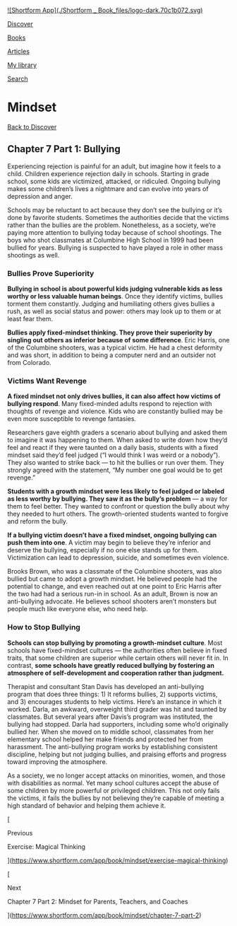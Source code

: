 [![Shortform App](./Shortform _ Book_files/logo-dark.70c1b072.svg)](https://www.shortform.com/app)

[Discover](https://www.shortform.com/app)

[Books](https://www.shortform.com/app/books)

[Articles](https://www.shortform.com/app/articles)

[My library](https://www.shortform.com/app/library)

[Search](https://www.shortform.com/app/search)

# Mindset

[Back to Discover](https://www.shortform.com/app)

## Chapter 7 Part 1: Bullying

Experiencing rejection is painful for an adult, but imagine how it feels to a child. Children experience rejection daily in schools. Starting in grade school, some kids are victimized, attacked, or ridiculed. Ongoing bullying makes some children’s lives a nightmare and can evolve into years of depression and anger.

Schools may be reluctant to act because they don’t see the bullying or it’s done by favorite students. Sometimes the authorities decide that the victims rather than the bullies are the problem. Nonetheless, as a society, we’re paying more attention to bullying today because of school shootings. The boys who shot classmates at Columbine High School in 1999 had been bullied for years. Bullying is suspected to have played a role in other mass shootings as well.

### Bullies Prove Superiority

**Bullying in school is about powerful kids judging vulnerable kids as less worthy or less valuable human beings**. Once they identify victims, bullies torment them constantly. Judging and humiliating others gives bullies a rush, as well as social status and power: others may look up to them or at least fear them.

**Bullies apply fixed-mindset thinking. They prove their superiority by singling out others as inferior because of some difference**. Eric Harris, one of the Columbine shooters, was a typical victim. He had a chest deformity and was short, in addition to being a computer nerd and an outsider not from Colorado.

### Victims Want Revenge

**A fixed mindset not only drives bullies, it can also affect how victims of bullying respond**. Many fixed-minded adults respond to rejection with thoughts of revenge and violence. Kids who are constantly bullied may be even more susceptible to revenge fantasies.

Researchers gave eighth graders a scenario about bullying and asked them to imagine it was happening to them. When asked to write down how they’d feel and react if they were taunted on a daily basis, students with a fixed mindset said they’d feel judged (“I would think I was weird or a nobody”). They also wanted to strike back — to hit the bullies or run over them. They strongly agreed with the statement, “My number one goal would be to get revenge.”

**Students with a growth mindset were less likely to feel judged or labeled as less worthy by bullying. They saw it as the bully’s problem** — a way for them to feel better. They wanted to confront or question the bully about why they needed to hurt others. The growth-oriented students wanted to forgive and reform the bully.

**If a bullying victim doesn’t have a fixed mindset, ongoing bullying can push them into one**. A victim may begin to believe they’re inferior and deserve the bullying, especially if no one else stands up for them. Victimization can lead to depression, suicide, and sometimes even violence.

Brooks Brown, who was a classmate of the Columbine shooters, was also bullied but came to adopt a growth mindset. He believed people had the potential to change, and even reached out at one point to Eric Harris after the two had had a serious run-in in school. As an adult, Brown is now an anti-bullying advocate. He believes school shooters aren’t monsters but people much like everyone else, who need help.

### How to Stop Bullying

**Schools can stop bullying by promoting a growth-mindset culture**. Most schools have fixed-mindset cultures — the authorities often believe in fixed traits, that some children are superior while certain others will never fit in. In contrast, **some schools have greatly reduced bullying by fostering an atmosphere of self-development and cooperation rather than judgment.**

Therapist and consultant Stan Davis has developed an anti-bullying program that does three things: 1) It reforms bullies, 2) supports victims, and 3) encourages students to help victims. Here’s an instance in which it worked. Darla, an awkward, overweight third grader was hit and taunted by classmates. But several years after Davis’s program was instituted, the bullying had stopped. Darla had supporters, including some who’d originally bullied her. When she moved on to middle school, classmates from her elementary school helped her make friends and protected her from harassment. The anti-bullying program works by establishing consistent discipline, helping but not judging bullies, and praising efforts and progress toward improving the atmosphere.

As a society, we no longer accept attacks on minorities, women, and those with disabilities as normal. Yet many school cultures accept the abuse of some children by more powerful or privileged children. This not only fails the victims, it fails the bullies by not believing they’re capable of meeting a high standard of behavior and helping them achieve it.

[

Previous

Exercise: Magical Thinking

](https://www.shortform.com/app/book/mindset/exercise-magical-thinking)

[

Next

Chapter 7 Part 2: Mindset for Parents, Teachers, and Coaches

](https://www.shortform.com/app/book/mindset/chapter-7-part-2)